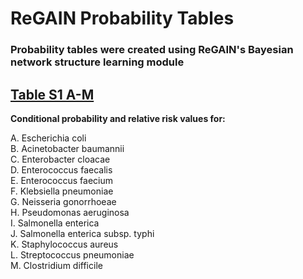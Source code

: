 # ReGAIN Probability Tables

### **Probability tables were created using ReGAIN's Bayesian network structure learning module**

## <ins>**Table S1 A-M**</ins>

**Conditional probability and relative risk values for:**

A. Escherichia coli <br />
B. Acinetobacter baumannii <br />
C. Enterobacter cloacae <br />
D. Enterococcus faecalis <br />
E. Enterococcus faecium <br />
F. Klebsiella pneumoniae <br />
G. Neisseria gonorrhoeae <br />
H. Pseudomonas aeruginosa <br />
I. Salmonella enterica <br />
J. Salmonella enterica subsp. typhi <br />
K. Staphylococcus aureus <br />
L. Streptococcus pneumoniae <br />
M. Clostridium difficile <br />
